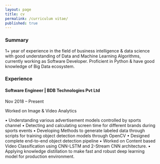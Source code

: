 ```yaml
---
layout: page
title: cv
permalink: /curriculum vitae/
published: true
---
```


### Summary  

1+ year of experience in the field of business intelligence & data science with good understanding of Data and Machine Learning Algorithms, currently working as Software Developer. Proficient in Python & have good knowledge of Big Data ecosystem.

### Experience

#### Software Engineer | BDB Technologies Pvt Ltd

Nov 2018 – Present 

Worked on Image & Video Analytics

•	Understanding various advertisement models controlled by sports channel
•	Detecting and calculating screen time for different brands during sports events
•	Developing Methods to generate labeled data through scripts for training object detection models through OpenCV
•	Designed complete end-to-end object detection pipeline
•	Worked on Content based Video Classification using CNN-LSTM and 2-Stream CNN architecture.
•	Applying knowledge distillation to make fast and robust deep learning model for production environment.
